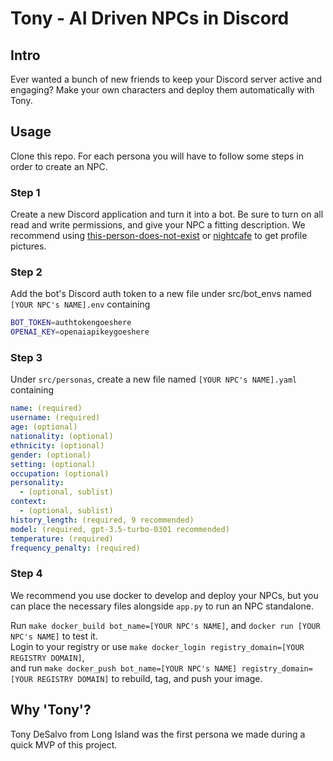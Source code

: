 # Tony - AI Driven NPCs in Discord

## Intro

Ever wanted a bunch of new friends to keep your Discord server active and engaging?
Make your own characters and deploy them automatically with Tony.

## Usage
Clone this repo.
For each persona you will have to follow some steps in order to create an NPC.

### Step 1
Create a new Discord application and turn it into a bot.
Be sure to turn on all read and write permissions, and give your NPC a fitting description.
We recommend using [this-person-does-not-exist](https://this-person-does-not-exist.com) or [nightcafe](https://creator.nightcafe.studio/studio) to get profile pictures.

### Step 2
Add the bot's Discord auth token to a new file under src/bot_envs named `[YOUR NPC's NAME].env` containing
```sh
BOT_TOKEN=authtokengoeshere
OPENAI_KEY=openaiapikeygoeshere
```

### Step 3
Under `src/personas`, create a new file named `[YOUR NPC's NAME].yaml` containing
```yaml
name: (required)
username: (required)
age: (optional)
nationality: (optional)
ethnicity: (optional)
gender: (optional)
setting: (optional)
occupation: (optional)
personality:
  - (optional, sublist)
context:
  - (optional, sublist)
history_length: (required, 9 recommended)
model: (required, gpt-3.5-turbo-0301 recommended)
temperature: (required)
frequency_penalty: (required)
```

### Step 4
We recommend you use docker to develop and deploy your NPCs, but you can place the necessary files alongside `app.py` to run an NPC standalone.

Run `make docker_build bot_name=[YOUR NPC's NAME]`, and `docker run [YOUR NPC's NAME]` to test it.<br>
Login to your registry or use `make docker_login registry_domain=[YOUR REGISTRY DOMAIN]`,<br>
and run `make docker_push bot_name=[YOUR NPC's NAME] registry_domain=[YOUR REGISTRY DOMAIN]` to rebuild, tag, and push your image.



## Why 'Tony'?

Tony DeSalvo from Long Island was the first persona we made during a quick MVP of this project.